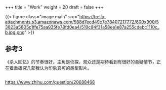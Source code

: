 +++
title = "Work"
weight = 20
draft = false
+++

{{< figure class="image main" src="https://trello-attachments.s3.amazonaws.com/588d7ecd49c7e78407217772/600x900/53823a5805c1ffe75aa925fe78fd0ea4/510c94f31a58ee1e87a255cdebc1110c_b.jpg.png" >}}

## 参考3

《杀人回忆》的节奏很好，主角是侦探，观众还是期待看到有很好的悬疑情节，正在着重研究几部我认为印象真可的类型影片。

![]()

https://www.zhihu.com/question/20688468

